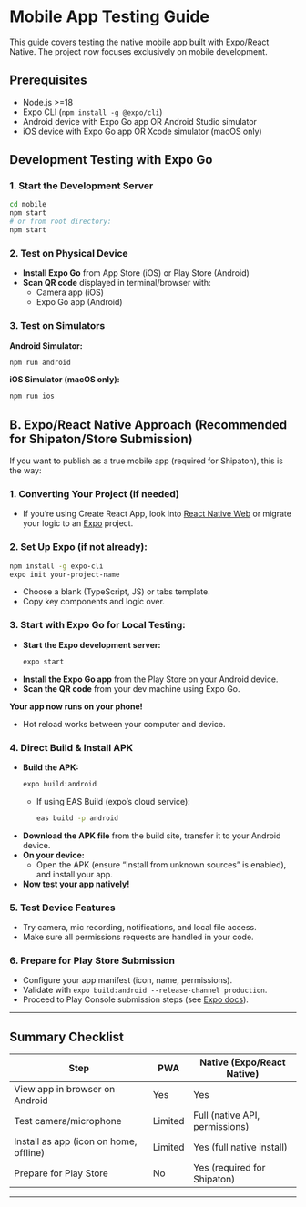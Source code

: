 <!-- ARCHIVED - DO NOT USE - Moved to archive September 10, 2025 -->
<!-- This file is historical documentation only. See main docs/ folder for current information -->

# Mobile App Testing Guide

This guide covers testing the native mobile app built with Expo/React Native. The project now focuses exclusively on mobile development.

## **Prerequisites**

- Node.js >=18
- Expo CLI (`npm install -g @expo/cli`)
- Android device with Expo Go app OR Android Studio simulator
- iOS device with Expo Go app OR Xcode simulator (macOS only)

## **Development Testing with Expo Go**

### 1. **Start the Development Server**
```bash
cd mobile
npm start
# or from root directory:
npm start
```

### 2. **Test on Physical Device**
- **Install Expo Go** from App Store (iOS) or Play Store (Android)
- **Scan QR code** displayed in terminal/browser with:
  - Camera app (iOS)
  - Expo Go app (Android)

### 3. **Test on Simulators**

**Android Simulator:**
```bash
npm run android
```

**iOS Simulator (macOS only):**
```bash
npm run ios
```

## **B. Expo/React Native Approach (Recommended for Shipaton/Store Submission)**

If you want to publish as a true mobile app (required for Shipaton), this is the way:

### 1. **Converting Your Project (if needed)**
- If you’re using Create React App, look into [React Native Web](https://necolas.github.io/react-native-web/) or migrate your logic to an [Expo](https://expo.dev/) project.

### 2. **Set Up Expo (if not already):**
   ```bash
   npm install -g expo-cli
   expo init your-project-name
   ```
   - Choose a blank (TypeScript, JS) or tabs template.
   - Copy key components and logic over.

### 3. **Start with Expo Go for Local Testing:**

- **Start the Expo development server:**
   ```bash
   expo start
   ```
- **Install the Expo Go app** from the Play Store on your Android device.
- **Scan the QR code** from your dev machine using Expo Go.

**Your app now runs on your phone!**
- Hot reload works between your computer and device.

### 4. **Direct Build & Install APK**

- **Build the APK:**
   ```bash
   expo build:android
   ```
   - If using EAS Build (expo’s cloud service):  
     ```bash
     eas build -p android
     ```
- **Download the APK file** from the build site, transfer it to your Android device.
- **On your device:**
   - Open the APK (ensure “Install from unknown sources” is enabled), and install your app.
- **Now test your app natively!**

### 5. **Test Device Features**
- Try camera, mic recording, notifications, and local file access.
- Make sure all permissions requests are handled in your code.

### 6. **Prepare for Play Store Submission**
- Configure your app manifest (icon, name, permissions).
- Validate with `expo build:android --release-channel production`.
- Proceed to Play Console submission steps (see [Expo docs](https://docs.expo.dev/distribution/uploading-apps/)).

***

## **Summary Checklist**

| Step                                    | PWA               | Native (Expo/React Native)                     |
|------------------------------------------|-------------------|-----------------------------------------------|
| View app in browser on Android           | Yes               | Yes                                          |
| Test camera/microphone                   | Limited           | Full (native API, permissions)                |
| Install as app (icon on home, offline)   | Limited           | Yes (full native install)                     |
| Prepare for Play Store                   | No                | Yes (required for Shipaton)                   |

***
